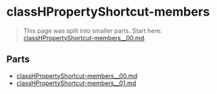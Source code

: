 # classHPropertyShortcut-members

> This page was split into smaller parts. Start here: [classHPropertyShortcut-members__00.md](classHPropertyShortcut-members__00.md).

## Parts

- [classHPropertyShortcut-members__00.md](classHPropertyShortcut-members__00.md)
- [classHPropertyShortcut-members__01.md](classHPropertyShortcut-members__01.md)
